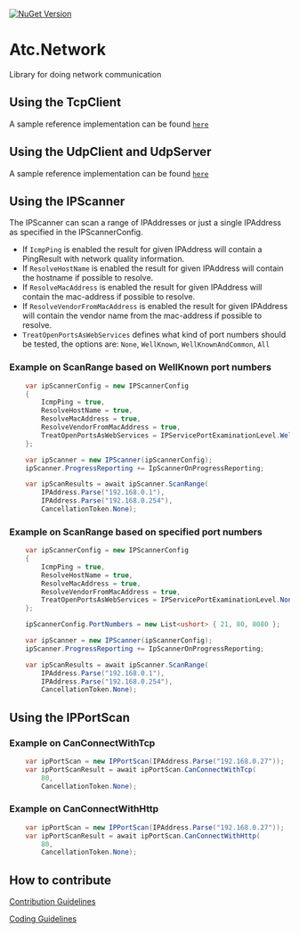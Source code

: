 [![NuGet Version](https://img.shields.io/nuget/v/atc.network.svg?logo=nuget&style=for-the-badge)](https://www.nuget.org/packages/atc.network)

# Atc.Network

Library for doing network communication

## Using the TcpClient

A sample reference implementation can be found [`here`](sample/Atc.Network.Console.Tcp/Program.cs)

## Using the UdpClient and UdpServer

A sample reference implementation can be found [`here`](sample/Atc.Network.Console.Udp/Program.cs)

## Using the IPScanner

The IPScanner can scan a range of IPAddresses or just a single IPAddress as specified in the IPScannerConfig.

- If `IcmpPing` is enabled the result for given IPAddress will contain a PingResult with network quality information.
- If `ResolveHostName` is enabled the result for given IPAddress will contain the hostname if possible to resolve.
- If `ResolveMacAddress` is enabled the result for given IPAddress will contain the mac-address if possible to resolve.
- If `ResolveVendorFromMacAddress` is enabled the result for given IPAddress will contain the vendor name from the mac-address if possible to resolve.
- `TreatOpenPortsAsWebServices` defines what kind of port numbers should be tested, the options are: `None`, `WellKnown`, `WellKnownAndCommon`, `All`

### Example on ScanRange based on WellKnown port numbers

```csharp
    var ipScannerConfig = new IPScannerConfig
    {
        IcmpPing = true,
        ResolveHostName = true,
        ResolveMacAddress = true,
        ResolveVendorFromMacAddress = true,
        TreatOpenPortsAsWebServices = IPServicePortExaminationLevel.WellKnown,
    };

    var ipScanner = new IPScanner(ipScannerConfig);
    ipScanner.ProgressReporting += IpScannerOnProgressReporting;

    var ipScanResults = await ipScanner.ScanRange(
        IPAddress.Parse("192.168.0.1"),
        IPAddress.Parse("192.168.0.254"),
        CancellationToken.None);
```

### Example on ScanRange based on specified port numbers

```csharp
    var ipScannerConfig = new IPScannerConfig
    {
        IcmpPing = true,
        ResolveHostName = true,
        ResolveMacAddress = true,
        ResolveVendorFromMacAddress = true,
        TreatOpenPortsAsWebServices = IPServicePortExaminationLevel.None,
    };

    ipScannerConfig.PortNumbers = new List<ushort> { 21, 80, 8080 };

    var ipScanner = new IPScanner(ipScannerConfig);
    ipScanner.ProgressReporting += IpScannerOnProgressReporting;

    var ipScanResults = await ipScanner.ScanRange(
        IPAddress.Parse("192.168.0.1"),
        IPAddress.Parse("192.168.0.254"),
        CancellationToken.None);
```

## Using the IPPortScan

### Example on CanConnectWithTcp

```csharp
    var ipPortScan = new IPPortScan(IPAddress.Parse("192.168.0.27"));
    var ipPortScanResult = await ipPortScan.CanConnectWithTcp(
        80,
        CancellationToken.None);
```

### Example on CanConnectWithHttp

```csharp
    var ipPortScan = new IPPortScan(IPAddress.Parse("192.168.0.27"));
    var ipPortScanResult = await ipPortScan.CanConnectWithHttp(
        80,
        CancellationToken.None);
```

## How to contribute

[Contribution Guidelines](https://atc-net.github.io/introduction/about-atc#how-to-contribute)

[Coding Guidelines](https://atc-net.github.io/introduction/about-atc#coding-guidelines)